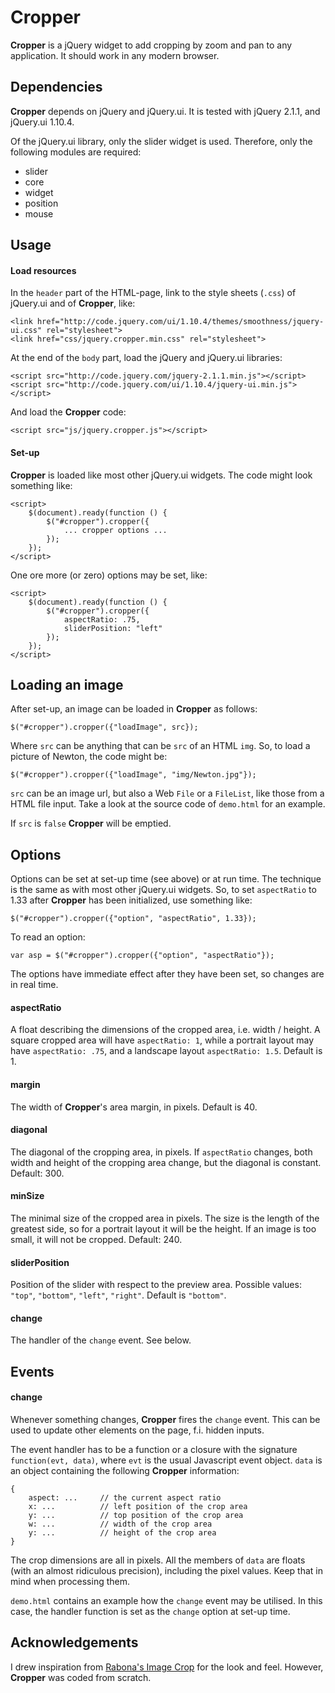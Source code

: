 # Cropper #

**Cropper** is a jQuery widget to add cropping by zoom and pan to any application. It should work in any modern browser.

## Dependencies ##

**Cropper** depends on jQuery and jQuery.ui.
It is tested with jQuery 2.1.1, and jQuery.ui 1.10.4.

Of the jQuery.ui library, only the slider widget is used. Therefore, only the following modules are required:

- slider
- core
- widget
- position
- mouse

## Usage ##

#### Load resources ####

In the `header` part of the HTML-page, link to the style sheets (`.css`) of jQuery.ui and of **Cropper**, like:

    <link href="http://code.jquery.com/ui/1.10.4/themes/smoothness/jquery-ui.css" rel="stylesheet">
    <link href="css/jquery.cropper.min.css" rel="stylesheet">

At the end of the `body` part, load the jQuery and jQuery.ui libraries:
 
    <script src="http://code.jquery.com/jquery-2.1.1.min.js"></script>
    <script src="http://code.jquery.com/ui/1.10.4/jquery-ui.min.js"></script>

And load the **Cropper** code:

    <script src="js/jquery.cropper.js"></script>
 
#### Set-up ####

**Cropper** is loaded like most other jQuery.ui widgets. The code might look something like:

    <script>
        $(document).ready(function () {
            $("#cropper").cropper({
                ... cropper options ...
            });
        });
    </script>

One ore more (or zero) options may be set, like:

    <script>
        $(document).ready(function () {
            $("#cropper").cropper({
                aspectRatio: .75,
                sliderPosition: "left"
            });
        });
    </script>

## Loading an image ##

After set-up, an image can be loaded in **Cropper** as follows:

    $("#cropper").cropper({"loadImage", src});

Where `src` can be anything that can be `src` of an HTML `img`. So, to load a picture of Newton, the code might be:

    $("#cropper").cropper({"loadImage", "img/Newton.jpg"});

`src` can be an image url, but also a Web `File` or a `FileList`, like those from a HTML file input. Take a look at the source code of `demo.html` for an example.

If `src` is `false` **Cropper** will be emptied.

## Options ##

Options can be set at set-up time (see above) or at run time. The technique is the same as with most other jQuery.ui widgets. So, to set `aspectRatio` to 1.33 after **Cropper** has been initialized, use something like:

    $("#cropper").cropper({"option", "aspectRatio", 1.33});

To read an option:

    var asp = $("#cropper").cropper({"option", "aspectRatio"});

The options have immediate effect after they have been set, so changes are in real time.

#### aspectRatio ####

A float describing the dimensions of the cropped area, i.e. width / height. A square cropped area will have `aspectRatio: 1`, while a portrait layout may have `aspectRatio: .75`, and a landscape layout `aspectRatio: 1.5`. Default is 1.

#### margin ####

The width of **Cropper**'s area margin, in pixels. Default is 40.

#### diagonal ####

The diagonal of the cropping area, in pixels. If `aspectRatio` changes, both width and height of the cropping area change, but the diagonal is constant. Default: 300.

#### minSize ####

The minimal size of the cropped area in pixels. The size is the length of the greatest side, so for a portrait layout it will be the height. If an image is too small, it will not be cropped. Default: 240.

#### sliderPosition ####

Position of the slider with respect to the preview area. Possible values: `"top"`, `"bottom"`, `"left"`, `"right"`. Default is `"bottom"`.

#### change ####

The handler of the `change` event. See below.

## Events ##

#### change ####

Whenever something changes, **Cropper** fires the `change` event. This can be used to update other elements on the page, f.i. hidden inputs. 

The event handler has to be a  function or a closure with the signature `function(evt, data)`, where `evt` is the usual Javascript event object. `data` is an object containing the following **Cropper** information:

    {
        aspect: ...		// the current aspect ratio
		x: ...			// left position of the crop area
		y: ...			// top position of the crop area
		w: ...			// width of the crop area
		y: ...			// height of the crop area
    }

The crop dimensions are all in pixels. All the members of `data` are floats (with an almost ridiculous precision), including the pixel values. Keep that in mind when processing them.

`demo.html` contains an example how the `change` event may be utilised. In this case, the handler function is set as the `change` option at set-up time.

## Acknowledgements ##

I drew inspiration from [Rabona's Image Crop](http://codecanyon.net/item/image-crop/full_screen_preview/5348464) for the look and feel.  However, **Cropper** was coded from scratch.
 